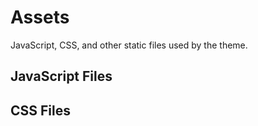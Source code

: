 # Assets

JavaScript, CSS, and other static files used by the theme.

## JavaScript Files



## CSS Files


